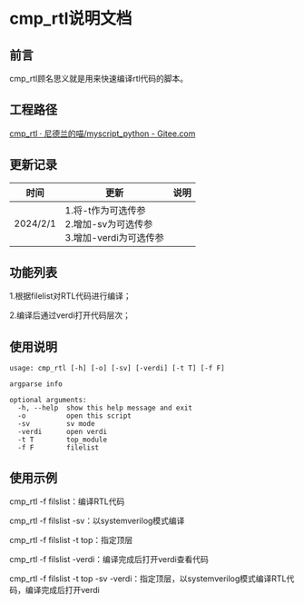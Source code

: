 # cmp_rtl说明文档

## 前言

cmp_rtl顾名思义就是用来快速编译rtl代码的脚本。

## 工程路径

[cmp_rtl · 尼德兰的喵/myscript_python - Gitee.com](https://gitee.com/gjm9999/myscript_python/blob/master/cmp_rtl)

## 更新记录

| 时间       | 更新                                             | 说明  |
| -------- | ---------------------------------------------- | --- |
| 2024/2/1 | 1.将-t作为可选传参<br>2.增加-sv为可选传参<br>3.增加-verdi为可选传参 |     |

## 功能列表

1.根据filelist对RTL代码进行编译；

2.编译后通过verdi打开代码层次；

## 使用说明

```
usage: cmp_rtl [-h] [-o] [-sv] [-verdi] [-t T] [-f F]

argparse info

optional arguments:
  -h, --help  show this help message and exit
  -o          open this script
  -sv         sv mode
  -verdi      open verdi
  -t T        top_module
  -f F        filelist
```

## 使用示例

cmp_rtl -f filslist：编译RTL代码

cmp_rtl -f filslist -sv：以systemverilog模式编译

cmp_rtl -f filslist -t top：指定顶层

cmp_rtl -f filslist -verdi：编译完成后打开verdi查看代码

cmp_rtl -f filslist -t top -sv -verdi：指定顶层，以systemverilog模式编译RTL代码，编译完成后打开verdi
